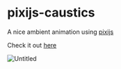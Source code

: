 # pixijs-caustics

A nice ambient animation using [pixijs](https://pixijs.com/)

Check it out [here](https://dtgreene.github.io/pixijs-caustics/dist/)

![Untitled](https://github.com/dtgreene/pixijs-caustics/assets/24302976/b7d1a9d2-65ff-4294-a050-26b503178f67)
